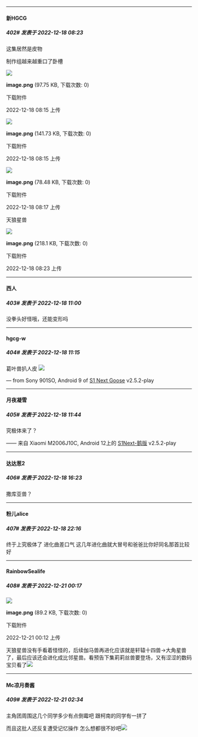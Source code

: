 

*****

####  新HGCG  
##### 402#       发表于 2022-12-18 08:23

这集居然是皮物

制作组越来越重口了卧槽 ​​​​

<img src="https://img.saraba1st.com/forum/202212/18/081542xnv3cuzaaa3iill2.png" referrerpolicy="no-referrer">

<strong>image.png</strong> (97.75 KB, 下载次数: 0)

下载附件

2022-12-18 08:15 上传

<img src="https://img.saraba1st.com/forum/202212/18/081549esyqzq90btbx54s7.png" referrerpolicy="no-referrer">

<strong>image.png</strong> (141.73 KB, 下载次数: 0)

下载附件

2022-12-18 08:15 上传

<img src="https://img.saraba1st.com/forum/202212/18/081701bs91r28nrzr130vn.png" referrerpolicy="no-referrer">

<strong>image.png</strong> (78.48 KB, 下载次数: 0)

下载附件

2022-12-18 08:17 上传

天狼星兽

<img src="https://img.saraba1st.com/forum/202212/18/082340igag5eznanax8gsn.png" referrerpolicy="no-referrer">

<strong>image.png</strong> (218.1 KB, 下载次数: 0)

下载附件

2022-12-18 08:23 上传



*****

####  西人  
##### 403#       发表于 2022-12-18 11:00

没拳头好怪哦，还能变形吗



*****

####  hgcg-w  
##### 404#       发表于 2022-12-18 11:15

葛叶兽扒人皮
<img src="https://p.sda1.dev/8/2271042aa5268e5d1f9eab71e815d9b2/IMG_20221218_120725.jpg" referrerpolicy="no-referrer">

— from Sony 901SO, Android 9 of [S1 Next Goose](https://pan.baidu.com/s/1mi43uRm) v2.5.2-play



*****

####  月夜凝雪  
##### 405#       发表于 2022-12-18 11:44

究极体来了？

—— 来自 Xiaomi M2006J10C, Android 12上的 [S1Next-鹅版](https://github.com/ykrank/S1-Next/releases) v2.5.2-play



*****

####  达达葱2  
##### 406#       发表于 2022-12-18 16:23

撒库亚兽？



*****

####  粉儿alice  
##### 407#       发表于 2022-12-18 22:16

终于上究极体了 进化曲差口气
这几年进化曲就大冒号和爸爸比你好同名那首比较好



*****

####  RainbowSealife  
##### 408#       发表于 2022-12-21 00:17

<img src="https://img.saraba1st.com/forum/202212/21/001230t3kt1lyxdqx12l3y.png" referrerpolicy="no-referrer">

<strong>image.png</strong> (89.2 KB, 下载次数: 0)

下载附件

2022-12-21 00:12 上传

天狼星兽没有手看着怪怪的，后续伽马兽再进化应该就是轩辕十四兽→大角星兽了，最后应该还会进化成比邻星兽。看预告下集莉莉丝兽要登场，又有涩涩的数码宝贝看了<img src="https://static.saraba1st.com/image/smiley/face2017/040.png" referrerpolicy="no-referrer">



*****

####  Mc凉月奏酱  
##### 409#       发表于 2022-12-21 02:34

主角团周围这几个同学多少有点倒霉吧 跟柯南的同学有一拼了

而且这批人还反复遭受记忆操作 怎么想都很不妙吧<img src="https://static.saraba1st.com/image/smiley/face2017/065.png" referrerpolicy="no-referrer">

